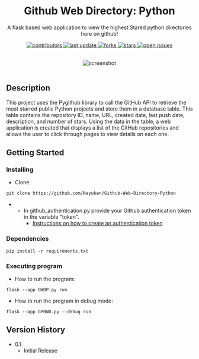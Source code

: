 
<div align="center">
  <h1>Github Web Directory: Python</h1>
  <p>
    A flask based web application to view the highest Stared python directories here on github!
  </p>
  
  
<!-- Badges -->
<p>
  <a href="https://github.com/Nayuken/Github-Web-Directory-Python/graphs/contributors">
    <img src="https://img.shields.io/github/contributors/Nayuken/Github-Web-Directory-Python" alt="contributors" />
  </a>
  <a href="">
    <img src="https://img.shields.io/github/last-commit/Nayuken/Github-Web-Directory-Python" alt="last update" />
  </a>
  <a href="https://github.com/Nayuken/Github-Web-Directory-Python/network/members">
    <img src="https://img.shields.io/github/forks/Nayuken/Github-Web-Directory-Python" alt="forks" />
  </a>
  <a href="https://github.com/Nayuken/Github-Web-Directory-Python/stargazers">
    <img src="https://img.shields.io/github/stars/Nayuken/Github-Web-Directory-Python" alt="stars" />
  </a>
  <a href="https://github.com/Nayuken/Github-Web-Directory-Python/issues/">
    <img src="https://img.shields.io/github/issues/Nayuken/Github-Web-Directory-Python" alt="open issues" />
  </a>
</p>
<br>
  <div align="center"> 
  <img src=https://i.imgur.com/1xCeDqk.gif alt="screenshot" />
  </div>
  </div>
<br />

## Description

This project uses the Pygithub library to call the GitHub API to retrieve the most starred public Python projects and store them in a database table. This table contains the repository ID, name, URL, created date, last push date, description, and number of stars. Using the data in the table, a web application is created that displays a list of the GitHub repositories and allows the user to click through pages to view details on each one. 
## Getting Started

### Installing
* Clone: 
```
git clone https://github.com/Nayuken/Github-Web-Directory-Python
```

* 
  * In github_authentication.py provide your Github authentication token in the variable "token".
    * [Instructions on how to create an authentication token](https://docs.github.com/en/authentication/keeping-your-account-and-data-secure/creating-a-personal-access-token)

### Dependencies

```
pip install -r requirements.txt
```

### Executing program

* How to run the program:
```
flask --app GWDP.py run
```

* How to run the program in debug mode:
```
flask --app GPRWD.py --debug run
```
## Version History
* 0.1
    * Initial Release






